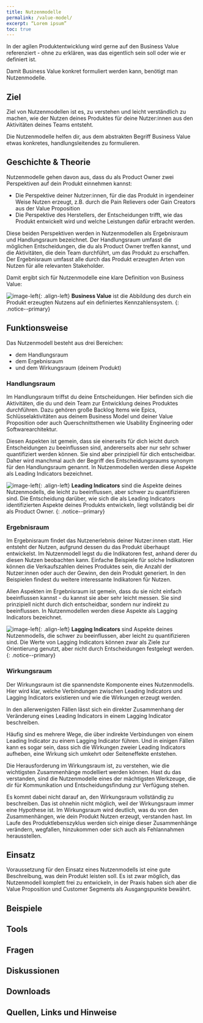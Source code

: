 ```yaml
---
title: Nutzenmodelle
permalink: /value-model/
excerpt: “Lorem ipsum”
toc: true
---
```


In der agilen Produktentwicklung wird gerne auf den Business Value referenziert - ohne zu erklären, was das eigentlich sein soll oder wie er definiert ist.

Damit Business Value konkret formuliert werden kann, benötigt man Nutzenmodelle.

## Ziel

Ziel von Nutzenmodellen ist es, zu verstehen und leicht verständlich zu machen, wie der Nutzen deines Produktes für deine Nutzer:innen aus den Aktivitäten deines Teams entsteht.

Die Nutzenmodelle helfen dir, aus dem abstrakten Begriff Business Value etwas konkretes, handlungsleitendes zu formulieren.

## Geschichte & Theorie

Nutzenmodelle gehen davon aus, dass du als Product Owner zwei Perspektiven auf dein Produkt einnehmen kannst:
- Die Perspektive deiner Nutzer:innen, für die das Produkt in irgendeiner Weise Nutzen erzeugt, z.B. durch die Pain Relievers oder Gain Creators aus der Value Proposition
- Die Perspektive des Herstellers, der Entscheidungen trifft, wie das Produkt entwickelt wird und welche Leistungen dafür erbracht werden.

Diese beiden Perspektiven werden in Nutzenmodellen als Ergebnisraum und Handlungsraum bezeichnet.
Der Handlungsraum umfasst die möglichen Entscheidungen, die du als Product Owner treffen kannst, und die Aktivitäten, die dein Team durchführt, um das Produkt zu erschaffen.
Der Ergebnisraum umfasst alle durch das Produkt erzeugten Arten von Nutzen für alle relevanten Stakeholder.

Damit ergibt sich für Nutzenmodelle eine klare Definition von Business Value:

![image-left]({{site.baseurl}}/assets/images/read-light-idea.png){: .align-left}
**Business Value** ist die Abbildung des durch ein Produkt erzeugten Nutzens auf ein definiertes Kennzahlensystem.
{: .notice--primary}

## Funktionsweise

Das Nutzenmodell besteht aus drei Bereichen:

- dem Handlungsraum
- dem Ergebnisraum
- und dem Wirkungsraum (deinem Produkt)

### Handlungsraum

Im Handlungsraum triffst du deine Entscheidungen.
Hier befinden sich die Aktivitäten, die du und dein Team zur Entwicklung deines Produktes durchführen.
Dazu gehören große Backlog Items wie Epics, Schlüsselaktivitäten aus deinem Business Model und deiner Value Proposition oder auch Querschnittsthemen wie Usability Engineering oder Softwarearchitektur.

Diesen Aspekten ist gemein, dass sie einerseits für dich leicht durch Entscheidungen zu beeinflussen sind, andererseits aber nur sehr schwer quantifiziert werden können.
Sie sind aber prinzipiell für dich entscheidbar.
Daher wird manchmal auch der Begriff des Entscheidungsraums synonym für den Handlungsraum genannt.
In Nutzenmodellen werden diese Aspekte als Leading Indicators bezeichnet.

![image-left]({{site.baseurl}}/assets/images/read-light-idea.png){: .align-left}
**Leading Indicators** sind die Aspekte deines Nutzenmodells, die leicht zu beeinflussen, aber schwer zu quantifizieren sind.
Die Entscheidung darüber, wie sich die als Leading Indicators identifizierten Aspekte deines Produkts entwickeln, liegt vollständig bei dir als Product Owner.
{: .notice--primary}

### Ergebnisraum

Im Ergebnisraum findet das Nutzenerlebnis deiner Nutzer:innen statt.
Hier entsteht der Nutzen, aufgrund dessen du das Produkt überhaupt entwickelst.
Im Nutzenmodell legst du die Indikatoren fest, anhand derer du diesen Nutzen beobachten kann.
Einfache Beispiele für solche Indikatoren können die Verkaufszahlen deines Produktes sein, die Anzahl der Nutzer:innen oder auch der Gewinn, den dein Produkt generiert.
In den Beispielen findest du weitere interessante Indikatoren für Nutzen.

Allen Aspekten im Ergebnisraum ist gemein, dass du sie nicht einfach beeinflussen kannst - du kannst sie aber sehr leicht messen.
Sie sind prinzipiell nicht durch dich entscheidbar, sondern nur indirekt zu beeinflussen.
In Nutzenmodellen werden diese Aspekte als Lagging Indicators bezeichnet.

![image-left]({{site.baseurl}}/assets/images/read-light-idea.png){: .align-left}
**Lagging Indicators** sind Aspekte deines Nutzenmodells, die schwer zu beeinflussen, aber leicht zu quantifizieren sind.
Die Werte von Lagging Indicators können zwar als Ziele zur Orientierung genutzt, aber nicht durch Entscheidungen festgelegt werden.
{: .notice--primary}

### Wirkungsraum

Der Wirkungsraum ist die spannendste Komponente eines Nutzenmodells.
Hier wird klar, welche Verbindungen zwischen Leading Indicators und Lagging Indicators existieren und wie die Wirkungen erzeugt werden.

In den allerwenigsten Fällen lässt sich ein direkter Zusammenhang der Veränderung eines Leading Indicators in einem Lagging Indicator beschreiben.

Häufig sind es mehrere Wege, die über indirekte Verbindungen von einem Leading Indicator zu einem Lagging Indicator führen.
Und in einigen Fällen kann es sogar sein, dass sich die Wirkungen zweier Leading Indicators aufheben, eine Wirkung sich umkehrt oder Seiteneffekte entstehen.

Die Herausforderung im Wirkungsraum ist, zu verstehen, wie die wichtigsten Zusammenhänge modelliert werden können.
Hast du das verstanden, sind die Nutzenmodelle eines der mächtigsten Werkzeuge, die dir für Kommunikation und Entscheidungsfindung zur Verfügung stehen.

Es kommt dabei nicht darauf an, den Wirkungsraum vollständig zu beschreiben.
Das ist ohnehin nicht möglich, weil der Wirkungsraum immer eine Hypothese ist.
Im Wirkungsraum wird deutlich, was du von den Zusammenhängen, wie dein Produkt Nutzen erzeugt, verstanden hast.
Im Laufe des Produktlebenszyklus werden sich einige dieser Zusammenhänge verändern, wegfallen, hinzukommen oder sich auch als Fehlannahmen herausstellen.

## Einsatz

Voraussetzung für den Einsatz eines Nutzenmodells ist eine gute Beschreibung, was dein Produkt leisten soll.
Es ist zwar möglich, das Nutzenmodell komplett frei zu entwickeln, in der Praxis haben sich aber die Value Proposition und Customer Segments als Ausgangspunkte bewährt.

## Beispiele

## Tools

## Fragen

## Diskussionen

## Downloads

## Quellen, Links und Hinweise
